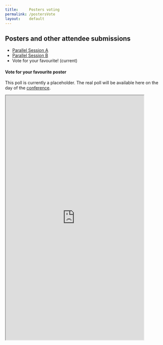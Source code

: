 ```yaml
---
title:     Posters voting
permalink: /postersVote
layout:    default
---
```


<h2 class="mb-4">Posters and other attendee submissions</h2>

<nav class="my-4">
  <ul class="pagination pagination-lg">
    <li class="page-item"><a class="page-link" href="/bytemal-2020/postersa">Parallel Session A</a></li>
    <li class="page-item"><a class="page-link" href="/bytemal-2020/postersb">Parallel Session B</a></li>
    <li class="page-item active">
      <span class="page-link">
        Vote for your favourite!
          <span class="sr-only">(current)</span>
      </span>    
    </li>
  </ul>
</nav>


<h4 class="my-4">Vote for your favourite poster</h4>
  
This poll is currently a placeholder. The real poll will be available here on the day of the [conference](https://www.crowdcast.io/e/bytemal-2020/).
  
<div class="container">
  
  <iframe
    src="https://www.easypolls.net/poll.html?p=5f85fd5be4b09cc6ebea53dc"
    title="voting page" width="90%" height="800">
  </iframe>
  
  
</div>


